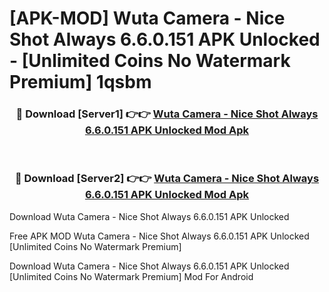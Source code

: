 # [APK-MOD] Wuta Camera - Nice Shot Always 6.6.0.151 APK Unlocked - [Unlimited Coins No Watermark Premium] 1qsbm



<div align="center">
<h3>🔴 Download [Server1] 👉👉 <a href="https://momento.my/?title=Wuta_Camera_-_Nice_Shot_Always_6.6.0.151_APK_Unlocked">Wuta Camera - Nice Shot Always 6.6.0.151 APK Unlocked Mod Apk</a></h3><br>

<h3>🔴 Download [Server2] 👉👉 <a href="https://momento.my/?title=Wuta_Camera_-_Nice_Shot_Always_6.6.0.151_APK_Unlocked">Wuta Camera - Nice Shot Always 6.6.0.151 APK Unlocked Mod Apk</a></h3>
</div>



Download Wuta Camera - Nice Shot Always 6.6.0.151 APK Unlocked 

Free APK MOD Wuta Camera - Nice Shot Always 6.6.0.151 APK Unlocked [Unlimited Coins No Watermark Premium]

Download Wuta Camera - Nice Shot Always 6.6.0.151 APK Unlocked [Unlimited Coins No Watermark Premium] Mod For Android
